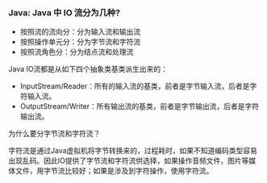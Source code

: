 ### Java: Java 中 IO 流分为几种?

- 按照流的流向分：分为输入流和输出流
- 按照操作单元分：分为字节流和字符流
- 按照流角色分：分为结点流和处理流



Java IO流都是从如下四个抽象类基类派生出来的：

- InputStream/Reader：所有的输入流的基类，前者是字节输入流，后者是字符输入流。
- OutputStream/Writer：所有输出流的基类，前者是字节输出流，后者是字符输出流。



为什么要分字节流和字符流？

字符流是通过Java虚拟机将字节转换来的，过程耗时，如果不知道编码类型容易出现乱码。因此IO提供了字节流和字符流供选择，如果操作音频文件，图片等媒体文件，用字节流比较好；如果是涉及到字符操作，使用字符流。